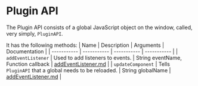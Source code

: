 # Plugin API
The Plugin API consists of a global JavaScript object on the window, called, very simply, `PluginAPI`.


It has the following methods:
| Name        | Description                         | Arguments        | Documentation    |
| ----------- | -----------                         |   -----------    |   -----------    |
| `addEventListener`    | Used to add listeners to events.      |  String eventName, Function callback        |  [addEventListener.md](events/addEventListener.md)        |
| `updateComponent`    | Tells `PluginAPI` that a global needs to be reloaded.      |  String globalName |  [addEventListener.md](globals/updateComponent.md)        |